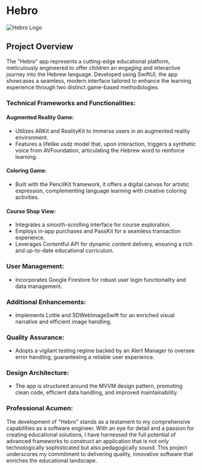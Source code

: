 
# Hebro
![Hebro Logo](hebro.svg)

## Project Overview

The "Hebro" app represents a cutting-edge educational platform, meticulously engineered to offer children an engaging and interactive journey into the Hebrew language. Developed using SwiftUI, the app showcases a seamless, modern interface tailored to enhance the learning experience through two distinct game-based methodologies.

### Technical Frameworks and Functionalities:

#### Augmented Reality Game:
- Utilizes ARKit and RealityKit to immerse users in an augmented reality environment.
- Features a lifelike usdz model that, upon interaction, triggers a synthetic voice from AVFoundation, articulating the Hebrew word to reinforce learning.

#### Coloring Game:
- Built with the PencilKit framework, it offers a digital canvas for artistic expression, complementing language learning with creative coloring activities.

#### Course Shop View:
- Integrates a smooth-scrolling interface for course exploration.
- Employs in-app purchases and PassKit for a seamless transaction experience.
- Leverages Contentful API for dynamic content delivery, ensuring a rich and up-to-date educational curriculum.

### User Management:
- Incorporates Google Firestore for robust user login functionality and data management.

### Additional Enhancements:
- Implements Lottie and SDWebImageSwift for an enriched visual narrative and efficient image handling.

### Quality Assurance:
- Adopts a vigilant testing regime backed by an Alert Manager to oversee error handling, guaranteeing a reliable user experience.

### Design Architecture:
- The app is structured around the MVVM design pattern, promoting clean code, efficient data handling, and improved maintainability.

### Professional Acumen:
The development of "Hebro" stands as a testament to my comprehensive capabilities as a software engineer. With an eye for detail and a passion for creating educational solutions, I have harnessed the full potential of advanced frameworks to construct an application that is not only technologically sophisticated but also pedagogically sound. This project underscores my commitment to delivering quality, innovative software that enriches the educational landscape.

